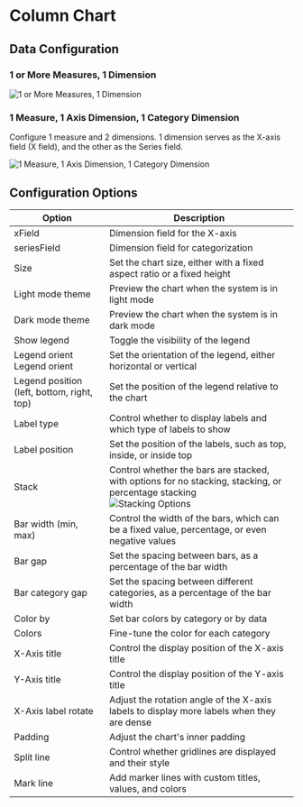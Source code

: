 # Column Chart

## Data Configuration

### 1 or More Measures, 1 Dimension

![1 or More Measures, 1 Dimension](https://static-docs.nocobase.com/202410091058207.png)

### 1 Measure, 1 Axis Dimension, 1 Category Dimension

Configure 1 measure and 2 dimensions. 1 dimension serves as the X-axis field (X field), and the other as the Series field.

![1 Measure, 1 Axis Dimension, 1 Category Dimension](https://static-docs.nocobase.com/202410091105937.png)

## Configuration Options

| Option                     | Description                                                                                           |
| -------------------------- | ----------------------------------------------------------------------------------------------------- |
| xField                      | Dimension field for the X-axis                                                                        |
| seriesField                 | Dimension field for categorization                                                                    |
| Size                        | Set the chart size, either with a fixed aspect ratio or a fixed height                                |
| Light mode theme            | Preview the chart when the system is in light mode                                                    |
| Dark mode theme             | Preview the chart when the system is in dark mode                                                     |
| Show legend                 | Toggle the visibility of the legend                                                                   |
| Legend orient Legend orient | Set the orientation of the legend, either horizontal or vertical                                      |
| Legend position (left, bottom, right, top) | Set the position of the legend relative to the chart                                           |
| Label type                  | Control whether to display labels and which type of labels to show                                    |
| Label position              | Set the position of the labels, such as top, inside, or inside top                                    |
| Stack                       | Control whether the bars are stacked, with options for no stacking, stacking, or percentage stacking  <br /> ![Stacking Options](https://static-docs.nocobase.com/202410091108049.png) |
| Bar width (min, max)        | Control the width of the bars, which can be a fixed value, percentage, or even negative values         |
| Bar gap                     | Set the spacing between bars, as a percentage of the bar width                                        |
| Bar category gap            | Set the spacing between different categories, as a percentage of the bar width                        |
| Color by                    | Set bar colors by category or by data                                                                 |
| Colors                      | Fine-tune the color for each category                                                                 |
| X-Axis title                | Control the display position of the X-axis title                                                      |
| Y-Axis title                | Control the display position of the Y-axis title                                                      |
| X-Axis label rotate         | Adjust the rotation angle of the X-axis labels to display more labels when they are dense             |
| Padding                     | Adjust the chart's inner padding                                                                      |
| Split line                  | Control whether gridlines are displayed and their style                                               |
| Mark line                   | Add marker lines with custom titles, values, and colors                                               | 
